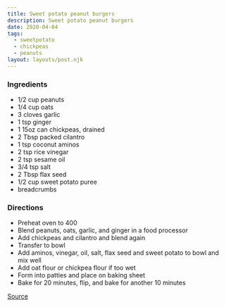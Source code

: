 ```yaml
---
title: Sweet potato peanut burgers
description: Sweet potato peanut burgers
date: 2020-04-04
tags:
  - sweetpotato
  - chickpeas
  - peanuts
layout: layouts/post.njk
---
```


### Ingredients

- 1/2 cup peanuts
- 1/4 cup oats
- 3 cloves garlic
- 1 tsp ginger
- 1 15oz can chickpeas, drained
- 2 Tbsp packed cilantro
- 1 tsp coconut aminos
- 2 tsp rice vinegar
- 2 tsp sesame oil
- 3/4 tsp salt
- 2 Tbsp flax seed
- 1/2 cup sweet potato puree
- breadcrumbs

### Directions

- Preheat oven to 400
- Blend peanuts, oats, garlic, and ginger in a food processor
- Add chickpeas and cilantro and blend again
- Transfer to bowl
- Add aminos, vinegar, oil, salt, flax seed and sweet potato to bowl and mix well
- Add oat flour or chickpea flour if too wet
- Form into patties and place on baking sheet
- Bake for 20 minutes, flip, and bake for another 10 minutes

[Source](https://www.veganricha.com/sweet-potato-peanut-burgers/)
